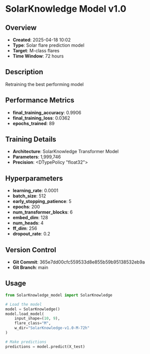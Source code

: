 # SolarKnowledge Model v1.0

## Overview
- **Created**: 2025-04-18 10:02
- **Type**: Solar flare prediction model
- **Target**: M-class flares
- **Time Window**: 72 hours

## Description
Retraining the best performing model

## Performance Metrics
- **final_training_accuracy**: 0.9906
- **final_training_loss**: 0.0362
- **epochs_trained**: 89


## Training Details
- **Architecture**: SolarKnowledge Transformer Model
- **Parameters**: 1,999,746
- **Precision**: <DTypePolicy "float32">

## Hyperparameters
- **learning_rate**: 0.0001
- **batch_size**: 512
- **early_stopping_patience**: 5
- **epochs**: 200
- **num_transformer_blocks**: 6
- **embed_dim**: 128
- **num_heads**: 4
- **ff_dim**: 256
- **dropout_rate**: 0.2

## Version Control
- **Git Commit**: 365e7dd00cfc559533d8e855b59b95138532eb9a
- **Git Branch**: main

## Usage
```python
from SolarKnowledge_model import SolarKnowledge

# Load the model
model = SolarKnowledge()
model.load_model(
    input_shape=(10, 9), 
    flare_class="M", 
    w_dir="SolarKnowledge-v1.0-M-72h"
)

# Make predictions
predictions = model.predict(X_test)
```
